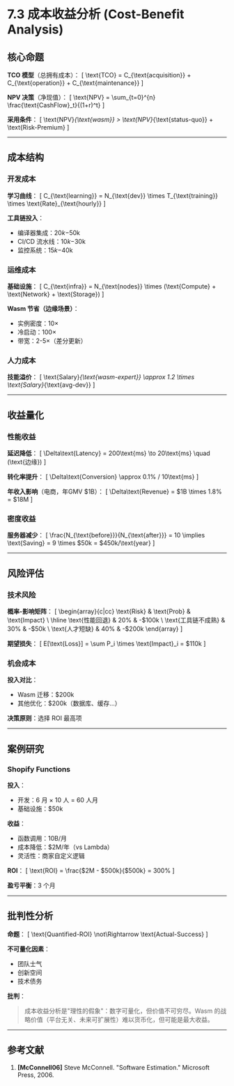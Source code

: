 # 7.3 成本收益分析 (Cost-Benefit Analysis)

## 核心命题

**TCO 模型**（总拥有成本）：
\[
\text{TCO} = C_{\text{acquisition}} + C_{\text{operation}} + C_{\text{maintenance}}
\]

**NPV 决策**（净现值）：
\[
\text{NPV} = \sum_{t=0}^{n} \frac{\text{CashFlow}_t}{(1+r)^t}
\]

**采用条件**：
\[
\text{NPV}_{\text{wasm}} > \text{NPV}_{\text{status-quo}} + \text{Risk-Premium}
\]

---

## 成本结构

### 开发成本

**学习曲线**：
\[
C_{\text{learning}} = N_{\text{dev}} \times T_{\text{training}} \times \text{Rate}_{\text{hourly}}
\]

**工具链投入**：

- 编译器集成：$20k-$50k
- CI/CD 流水线：$10k-$30k
- 监控系统：$15k-$40k

### 运维成本

**基础设施**：
\[
C_{\text{infra}} = N_{\text{nodes}} \times (\text{Compute} + \text{Network} + \text{Storage})
\]

**Wasm 节省（边缘场景）**：

- 实例密度：10×
- 冷启动：100×
- 带宽：2-5×（差分更新）

### 人力成本

**技能溢价**：
\[
\text{Salary}_{\text{wasm-expert}} \approx 1.2 \times \text{Salary}_{\text{avg-dev}}
\]

---

## 收益量化

### 性能收益

**延迟降低**：
\[
\Delta\text{Latency} = 200\text{ms} \to 20\text{ms} \quad (\text{边缘})
\]

**转化率提升**：
\[
\Delta\text{Conversion} \approx 0.1\% / 10\text{ms}
\]

**年收入影响**（电商，年GMV $1B）：
\[
\Delta\text{Revenue} = \$1B \times 1.8\% = \$18M
\]

### 密度收益

**服务器减少**：
\[
\frac{N_{\text{before}}}{N_{\text{after}}} = 10 \implies \text{Saving} = 9 \times \$50k = \$450k/\text{year}
\]

---

## 风险评估

### 技术风险

**概率-影响矩阵**：
\[
\begin{array}{c|cc}
\text{Risk} & \text{Prob} & \text{Impact} \\
\hline
\text{性能回退} & 20\% & -\$100k \\
\text{工具链不成熟} & 30\% & -\$50k \\
\text{人才短缺} & 40\% & -\$200k
\end{array}
\]

**期望损失**：
\[
E[\text{Loss}] = \sum P_i \times \text{Impact}_i = \$110k
\]

### 机会成本

**投入对比**：

- Wasm 迁移：$200k
- 其他优化：$200k（数据库、缓存...）

**决策原则**：选择 ROI 最高项

---

## 案例研究

### Shopify Functions

**投入**：

- 开发：6 月 × 10 人 = 60 人月
- 基础设施：$50k

**收益**：

- 函数调用：10B/月
- 成本降低：$2M/年（vs Lambda）
- 灵活性：商家自定义逻辑

**ROI**：
\[
\text{ROI} = \frac{\$2M - \$500k}{\$500k} = 300\%
\]

**盈亏平衡**：3 个月

---

## 批判性分析

**命题**：
\[
\text{Quantified-ROI} \not\Rightarrow \text{Actual-Success}
\]

**不可量化因素**：

- 团队士气
- 创新空间
- 技术债务

**批判**：
> 成本收益分析是"理性的假象"：数字可量化，但价值不可穷尽。Wasm 的战略价值（平台无关、未来可扩展性）难以货币化，但可能是最大收益。

---

## 参考文献

1. **[McConnell06]** Steve McConnell. "Software Estimation." Microsoft Press, 2006.
